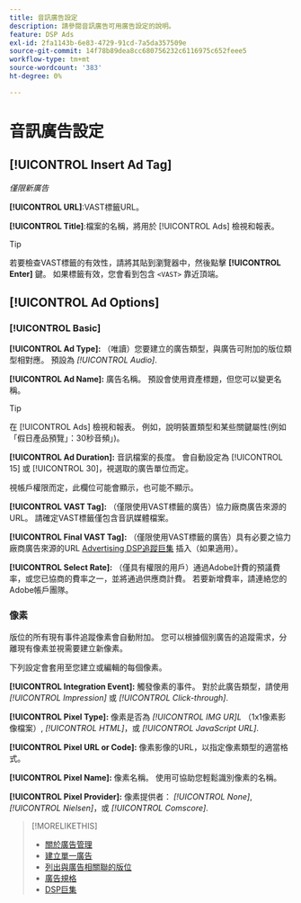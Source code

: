 ```yaml
---
title: 音訊廣告設定
description: 請參閱音訊廣告可用廣告設定的說明。
feature: DSP Ads
exl-id: 2fa1143b-6e83-4729-91cd-7a5da357509e
source-git-commit: 14f78b89dea8cc680756232c6116975c652feee5
workflow-type: tm+mt
source-wordcount: '383'
ht-degree: 0%

---
```


# 音訊廣告設定

## [!UICONTROL Insert Ad Tag]

*僅限新廣告*

**[!UICONTROL URL]**:VAST標籤URL。

**[!UICONTROL Title]**:檔案的名稱，將用於 [!UICONTROL Ads] 檢視和報表。

>[!TIP]
>
> 若要檢查VAST標籤的有效性，請將其貼到瀏覽器中，然後點擊 **[!UICONTROL Enter]** 鍵。 如果標籤有效，您會看到包含 `<VAST>` 靠近頂端。

## [!UICONTROL Ad Options]

### [!UICONTROL Basic]

**[!UICONTROL Ad Type]:** （唯讀）您要建立的廣告類型，與廣告可附加的版位類型相對應。 預設為 *[!UICONTROL Audio]*.

**[!UICONTROL Ad Name]:** 廣告名稱。 預設會使用資產標題，但您可以變更名稱。

>[!TIP]
>
> 在 [!UICONTROL Ads] 檢視和報表。 例如，說明裝置類型和某些關鍵屬性(例如「假日產品預覽」：30秒音頻」)。

**[!UICONTROL Ad Duration]:** 音訊檔案的長度。 會自動設定為 [!UICONTROL 15] 或 [!UICONTROL 30]，視選取的廣告單位而定。

視帳戶權限而定，此欄位可能會顯示，也可能不顯示。

**[!UICONTROL VAST Tag]:** （僅限使用VAST標籤的廣告）協力廠商廣告來源的URL。 請確定VAST標籤僅包含音訊媒體檔案。

**[!UICONTROL Final VAST Tag]:** （僅限使用VAST標籤的廣告）具有必要之協力廠商廣告來源的URL [Advertising DSP追蹤巨集](/help/dsp/campaign-management/macros.md) 插入（如果適用）。

**[!UICONTROL Select Rate]:** （僅具有權限的用戶）通過Adobe計費的預議費率，或您已協商的費率之一，並將通過供應商計費。 若要新增費率，請連絡您的Adobe帳戶團隊。

### 像素

版位的所有現有事件追蹤像素會自動附加。 您可以根據個別廣告的追蹤需求，分離現有像素並視需要建立新像素。

下列設定會套用至您建立或編輯的每個像素。

**[!UICONTROL Integration Event]:** 觸發像素的事件。 對於此廣告類型，請使用 *[!UICONTROL Impression]* 或 *[!UICONTROL Click-through]*.

**[!UICONTROL Pixel Type]:** 像素是否為 *[!UICONTROL IMG UR]L* （1x1像素影像檔案）, *[!UICONTROL HTML]*，或 *[!UICONTROL JavaScript URL]*.

**[!UICONTROL Pixel URL or Code]:** 像素影像的URL，以指定像素類型的適當格式。

**[!UICONTROL Pixel Name]:** 像素名稱。 使用可協助您輕鬆識別像素的名稱。

**[!UICONTROL Pixel Provider]:** 像素提供者： *[!UICONTROL None]*, *[!UICONTROL Nielsen]*，或 *[!UICONTROL Comscore]*.

>[!MORELIKETHIS]
>
>* [關於廣告管理](ad-about.md)
>* [建立單一廣告](ad-create.md)
>* [列出與廣告相關聯的版位](/help/dsp/campaign-management/ads/ad-list-placements.md)
>* [廣告規格](ad-specs.md)
>* [DSP巨集](/help/dsp/campaign-management/macros.md)

